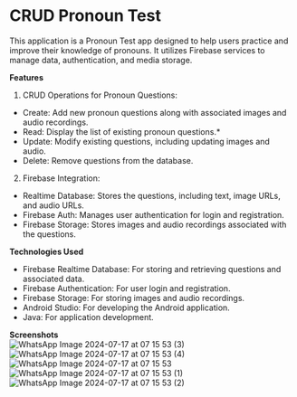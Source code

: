 # CRUD Pronoun Test
This application is a Pronoun Test app designed to help users practice and improve their knowledge of pronouns. It utilizes Firebase services to manage data, authentication, and media storage.

**Features**  
1. CRUD Operations for Pronoun Questions:
* Create: Add new pronoun questions along with associated images and audio recordings.
* Read: Display the list of existing pronoun questions.*
* Update: Modify existing questions, including updating images and audio.
* Delete: Remove questions from the database.

2. Firebase Integration:
* Realtime Database: Stores the questions, including text, image URLs, and audio URLs.
* Firebase Auth: Manages user authentication for login and registration.
* Firebase Storage: Stores images and audio recordings associated with the questions.
     
**Technologies Used**
  * Firebase Realtime Database: For storing and retrieving questions and associated data.
  * Firebase Authentication: For user login and registration.
  * Firebase Storage: For storing images and audio recordings.
  * Android Studio: For developing the Android application.
  * Java: For application development.
    
**Screenshots**  
![WhatsApp Image 2024-07-17 at 07 15 53 (3)](https://github.com/user-attachments/assets/7902959a-c1a8-4d5f-b937-772afd5398b9)
![WhatsApp Image 2024-07-17 at 07 15 53 (4)](https://github.com/user-attachments/assets/cc038211-e20f-41e4-9caa-4528b6d9762c)
![WhatsApp Image 2024-07-17 at 07 15 53](https://github.com/user-attachments/assets/7b039a67-bdc5-456f-ad50-18a4b505e7b6)
![WhatsApp Image 2024-07-17 at 07 15 53 (1)](https://github.com/user-attachments/assets/35ce774d-04a2-48a0-8af4-4f3190c42cc1)
![WhatsApp Image 2024-07-17 at 07 15 53 (2)](https://github.com/user-attachments/assets/cf8d3f22-651b-40b7-8640-0d98ffc3ff54)
